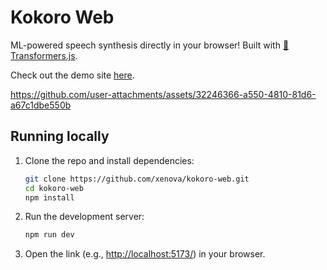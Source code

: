 # Kokoro Web

ML-powered speech synthesis directly in your browser! Built with [🤗 Transformers.js](https://huggingface.co/docs/transformers.js).

Check out the demo site [here](https://huggingface.co/spaces/Xenova/kokoro-web).

https://github.com/user-attachments/assets/32246366-a550-4810-81d6-a67c1dbe550b

## Running locally

1. Clone the repo and install dependencies:

   ```bash
   git clone https://github.com/xenova/kokoro-web.git
   cd kokoro-web
   npm install
   ```

2. Run the development server:

   ```bash
   npm run dev
   ```

3. Open the link (e.g., [http://localhost:5173/](http://localhost:5173/)) in your browser.

